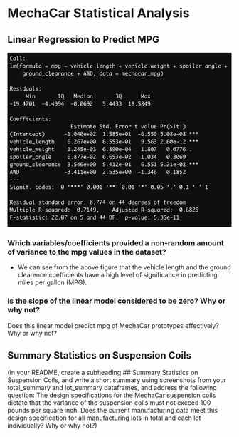 # MechaCar Statistical Analysis 

## Linear Regression to Predict MPG

![](https://github.com/fuentesjo6/MechaCar_Statistical_Analysis/blob/main/Resources/linear_regrssion.png)

### Which variables/coefficients provided a non-random amount of variance to the mpg values in the dataset?
  - We can see from the above figure that the vehicle length and the ground clearence coefficients have a high level of significance in predicting miles per gallon (MPG). 

### Is the slope of the linear model considered to be zero? Why or why not?


Does this linear model predict mpg of MechaCar prototypes effectively? Why or why not?





## Summary Statistics on Suspension Coils


(in your README, create a subheading ## Summary Statistics on Suspension Coils, and write a short summary using screenshots from your total_summary and lot_summary dataframes, and address the following question:
The design specifications for the MechaCar suspension coils dictate that the variance of the suspension coils must not exceed 100 pounds per square inch. Does the current manufacturing data meet this design specification for all manufacturing lots in total and each lot individually? Why or why not?)
